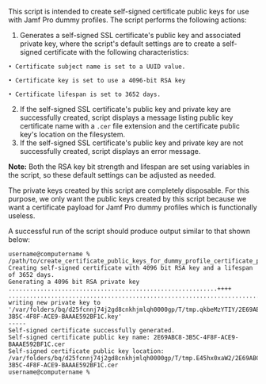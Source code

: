 This script is intended to create self-signed certificate public keys for use with Jamf Pro dummy profiles. The script performs the following actions:

1.  Generates a self-signed SSL certificate's public key and associated private key, where the script's default settings are to create a self-signed certificate with the following characteristics:
```
• Certificate subject name is set to a UUID value.
```
```
• Certificate key is set to use a 4096-bit RSA key
```
```
• Certificate lifespan is set to 3652 days.
```
2. If the self-signed SSL certificate's public key and private key are successfully created, script displays a message listing public key certificate name with a `.cer` file extension and the certificate public key's location on the filesystem.
3. If the self-signed SSL certificate's public key and private key are not successfully created, script displays an error message.

**Note:** Both the RSA key bit strength and lifespan are set using variables in the script, so these default settings can be adjusted as needed.

The private keys created by this script are completely disposable. For this purpose, we only want the public keys created by this script because we want a certificate payload for Jamf Pro dummy profiles which is functionally useless.

A successful run of the script should produce output similar to that shown below:

```
username@computername % /path/to/create_certificate_public_keys_for_dummy_profile_certificate_payload.sh
Creating self-signed certificate with 4096 bit RSA key and a lifespan of 3652 days.
Generating a 4096 bit RSA private key
...........................................................++++
..........................................................................................................++++
writing new private key to '/var/folders/bq/d25fcnnj74j2gd8cnkhjmlqh0000gp/T/tmp.qkbeMzYTIY/2E69ABC8-3B5C-4F8F-ACE9-BAAAE592BF1C.key'
-----
Self-signed certificate successfully generated.
Self-signed certificate public key name: 2E69ABC8-3B5C-4F8F-ACE9-BAAAE592BF1C.cer
Self-signed certificate public key location: /var/folders/bq/d25fcnnj74j2gd8cnkhjmlqh0000gp/T/tmp.E45hx0xaW2/2E69ABC8-3B5C-4F8F-ACE9-BAAAE592BF1C.cer
username@computername % 
```
